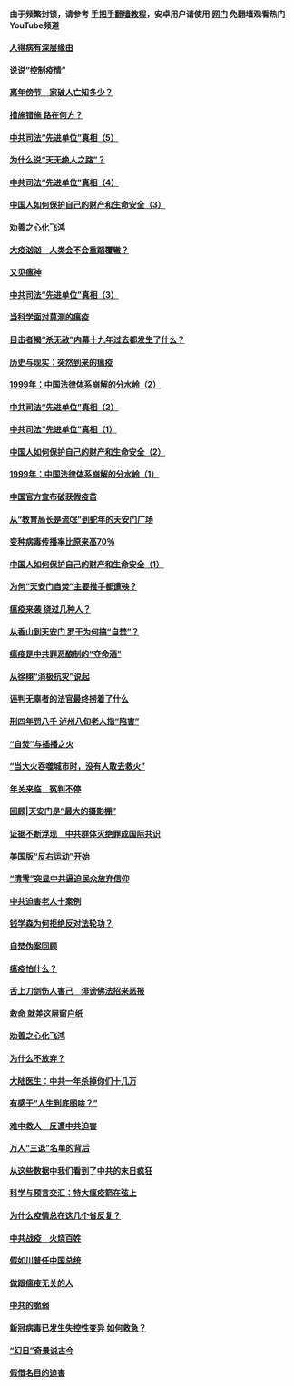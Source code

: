 #### 由于频繁封锁，请参考 [手把手翻墙教程](https://github.com/gfw-breaker/guides/wiki/)，安卓用户请使用 [网门](https://github.com/gfw-breaker/nogfw/blob/master/dl.md?t=02221200) 免翻墙观看热门YouTube频道 

#### [人得病有深层缘由](../pages/19/420864.md?t=02221200) 

#### [说说“控制疫情”](../pages/19/420831.md?t=02221200) 

#### [离年傍节　家破人亡知多少？](../pages/19/420563.md?t=02221200) 

#### [措施错施  路在何方？](../pages/19/420076.md?t=02221200) 

#### [中共司法“先进单位”真相（5）](../pages/19/419453.md?t=02221200) 

#### [为什么说“天无绝人之路”？](../pages/19/419618.md?t=02221200) 

#### [中共司法“先进单位”真相（4）](../pages/19/419452.md?t=02221200) 

#### [中国人如何保护自己的财产和生命安全（3）](../pages/19/419405.md?t=02221200) 

#### [劝善之心化飞鸿](../pages/19/418758.md?t=02221200) 

#### [大疫汹汹　人类会不会重蹈覆辙？](../pages/19/419691.md?t=02221200) 

#### [又见瘟神](../pages/19/419225.md?t=02221200) 

#### [中共司法“先进单位”真相（3）](../pages/19/419451.md?t=02221200) 

#### [当科学面对莫测的瘟疫](../pages/19/419625.md?t=02221200) 

#### [目击者揭“杀无赦”内幕十九年过去都发生了什么？](../pages/19/419617.md?t=02221200) 

#### [历史与现实：突然到来的瘟疫](../pages/19/419619.md?t=02221200) 

#### [1999年：中国法律体系崩解的分水岭（2）](../pages/19/419455.md?t=02221200) 

#### [中共司法“先进单位”真相（2）](../pages/19/419450.md?t=02221200) 

#### [中共司法“先进单位”真相（1）](../pages/19/419449.md?t=02221200) 

#### [中国人如何保护自己的财产和生命安全（2）](../pages/19/419404.md?t=02221200) 

#### [1999年：中国法律体系崩解的分水岭（1）](../pages/19/419454.md?t=02221200) 

#### [中国官方宣布破获假疫苗](../pages/19/419504.md?t=02221200) 

#### [从“教育局长是流氓”到蛇年的天安门广场](../pages/19/419470.md?t=02221200) 

#### [变种病毒传播率比原来高70％](../pages/19/419456.md?t=02221200) 

#### [中国人如何保护自己的财产和生命安全（1）](../pages/19/419403.md?t=02221200) 

#### [为何“天安门自焚”主要推手都遭殃？](../pages/19/419348.md?t=02221200) 

#### [瘟疫来袭 绕过几种人？](../pages/19/419349.md?t=02221200) 

#### [从香山到天安门 罗干为何搞“自焚”？](../pages/19/419270.md?t=02221200) 

#### [瘟疫是中共罪恶酿制的“夺命酒”](../pages/19/419223.md?t=02221200) 

#### [从徐栩“消极抗灾”说起](../pages/19/419224.md?t=02221200) 

#### [诬判无辜者的法官最终捞着了什么](../pages/19/419268.md?t=02221200) 

#### [刑四年罚八千 泸州八旬老人指“陷害”](../pages/19/419232.md?t=02221200) 

#### [“自焚”与插播之火](../pages/19/419226.md?t=02221200) 

#### [“当大火吞噬城市时，没有人敢去救火”](../pages/19/419077.md?t=02221200) 

#### [年关来临　冤判不停](../pages/19/419093.md?t=02221200) 

#### [回顾|天安门是“最大的摄影棚”](../pages/19/380866.md?t=02221200) 

#### [证据不断浮现　中共群体灭绝罪成国际共识](../pages/19/419031.md?t=02221200) 

#### [美国版“反右运动”开始](../pages/19/419030.md?t=02221200) 

#### [“清零”突显中共逼迫民众放弃信仰](../pages/19/418995.md?t=02221200) 

#### [中共迫害老人十案例](../pages/19/418831.md?t=02221200) 

#### [钱学森为何拒绝反对法轮功？](../pages/19/418905.md?t=02221200) 

#### [自焚伪案回顾](../pages/19/418799.md?t=02221200) 

#### [瘟疫怕什么？](../pages/19/418800.md?t=02221200) 

#### [舌上刀剑伤人害己　诽谤佛法招来恶报](../pages/19/418731.md?t=02221200) 

#### [救命 就差这层窗户纸](../pages/19/418706.md?t=02221200) 

#### [劝善之心化飞鸿](../pages/19/416766.md?t=02221200) 

#### [为什么不放弃？](../pages/19/418691.md?t=02221200) 

#### [大陆医生：中共一年杀掉你们十几万](../pages/19/418670.md?t=02221200) 

#### [有感于“人生到底图啥？”](../pages/19/418624.md?t=02221200) 

#### [难中救人　反遭中共迫害](../pages/19/418414.md?t=02221200) 

#### [万人“三退”名单的背后](../pages/19/418505.md?t=02221200) 

#### [从这些数据中我们看到了中共的末日疯狂](../pages/19/418420.md?t=02221200) 

#### [科学与预言交汇：特大瘟疫箭在弦上](../pages/19/418266.md?t=02221200) 

#### [为什么疫情总在这几个省反复？](../pages/19/418219.md?t=02221200) 

#### [中共战疫　火烧百姓](../pages/19/418220.md?t=02221200) 

#### [假如川普任中国总统](../pages/19/418174.md?t=02221200) 

#### [做跟瘟疫无关的人](../pages/19/418171.md?t=02221200) 

#### [中共的脆弱](../pages/19/418196.md?t=02221200) 

#### [新冠病毒已发生失控性变异 如何救急？](../pages/19/418032.md?t=02221200) 

#### [“幻日”奇景说古今](../pages/19/418033.md?t=02221200) 

#### [假借名目的迫害](../pages/19/418055.md?t=02221200) 

